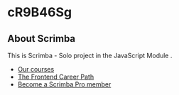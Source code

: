 # cR9B46Sg

## About Scrimba

This is Scrimba - Solo project in the JavaScript Module .

- [Our courses](https://scrimba.com/allcourses)
- [The Frontend Career Path](https://scrimba.com/learn/frontend)
- [Become a Scrimba Pro member](https://scrimba.com/pricing)


